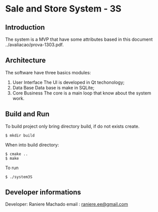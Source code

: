 # Sale and Store System - 3S

## Introduction
The system is a MVP that have some attributes based in this document ../avaliacao/prova-1303.pdf.

## Architecture

The software have three basics modules:
1. User Interface 
	The UI is developed in Qt techonology;
2. Data Base
	Data base is make in SQLite;
3. Core Business
	The core is a main loop that know about the system work.

## Build and Run

To build project only bring directory build, if do not exists create.
```
$ mkdir build
```

When into build directory:
```
$ cmake ..
$ make
```

To run
```
$ ./system3S
```

## Developer informations
Developer: Raniere Machado
email    : raniere.ee@gmail.com

